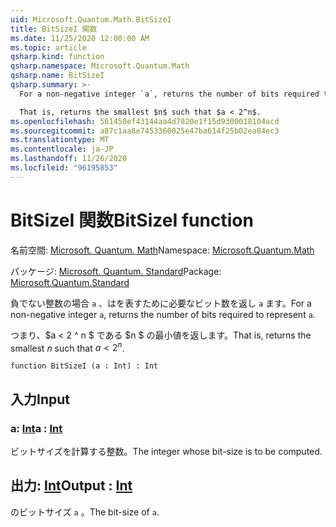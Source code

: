 ```yaml
---
uid: Microsoft.Quantum.Math.BitSizeI
title: BitSizeI 関数
ms.date: 11/25/2020 12:00:00 AM
ms.topic: article
qsharp.kind: function
qsharp.namespace: Microsoft.Quantum.Math
qsharp.name: BitSizeI
qsharp.summary: >-
  For a non-negative integer `a`, returns the number of bits required to represent `a`.

  That is, returns the smallest $n$ such that $a < 2^n$.
ms.openlocfilehash: 561450ef43144aa4d7820e1f15d9300018104acd
ms.sourcegitcommit: a87c1aa8e7453360025e47ba614f25b02ea84ec3
ms.translationtype: MT
ms.contentlocale: ja-JP
ms.lasthandoff: 11/26/2020
ms.locfileid: "96195853"
---
```

# <a name="bitsizei-function"></a><span data-ttu-id="11de3-102">BitSizeI 関数</span><span class="sxs-lookup"><span data-stu-id="11de3-102">BitSizeI function</span></span>

<span data-ttu-id="11de3-103">名前空間: [Microsoft. Quantum. Math](xref:Microsoft.Quantum.Math)</span><span class="sxs-lookup"><span data-stu-id="11de3-103">Namespace: [Microsoft.Quantum.Math](xref:Microsoft.Quantum.Math)</span></span>

<span data-ttu-id="11de3-104">パッケージ: [Microsoft. Quantum. Standard](https://nuget.org/packages/Microsoft.Quantum.Standard)</span><span class="sxs-lookup"><span data-stu-id="11de3-104">Package: [Microsoft.Quantum.Standard](https://nuget.org/packages/Microsoft.Quantum.Standard)</span></span>


<span data-ttu-id="11de3-105">負でない整数の場合 `a` 、はを表すために必要なビット数を返し `a` ます。</span><span class="sxs-lookup"><span data-stu-id="11de3-105">For a non-negative integer `a`, returns the number of bits required to represent `a`.</span></span>

<span data-ttu-id="11de3-106">つまり、$a < 2 ^ n $ である $n $ の最小値を返します。</span><span class="sxs-lookup"><span data-stu-id="11de3-106">That is, returns the smallest $n$ such that $a < 2^n$.</span></span>

```qsharp
function BitSizeI (a : Int) : Int
```


## <a name="input"></a><span data-ttu-id="11de3-107">入力</span><span class="sxs-lookup"><span data-stu-id="11de3-107">Input</span></span>

### <a name="a--int"></a><span data-ttu-id="11de3-108">a: [Int](xref:microsoft.quantum.lang-ref.int)</span><span class="sxs-lookup"><span data-stu-id="11de3-108">a : [Int](xref:microsoft.quantum.lang-ref.int)</span></span>

<span data-ttu-id="11de3-109">ビットサイズを計算する整数。</span><span class="sxs-lookup"><span data-stu-id="11de3-109">The integer whose bit-size is to be computed.</span></span>



## <a name="output--int"></a><span data-ttu-id="11de3-110">出力: [Int](xref:microsoft.quantum.lang-ref.int)</span><span class="sxs-lookup"><span data-stu-id="11de3-110">Output : [Int](xref:microsoft.quantum.lang-ref.int)</span></span>

<span data-ttu-id="11de3-111">のビットサイズ `a` 。</span><span class="sxs-lookup"><span data-stu-id="11de3-111">The bit-size of `a`.</span></span>